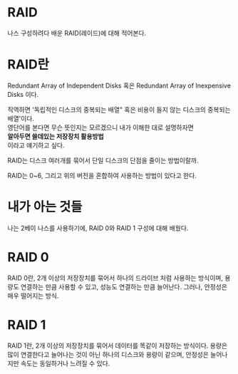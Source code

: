 # RAID
나스 구성하려다 배운 RAID(레이드)에 대해 적어본다.

# RAID란
Redundant Array of Independent Disks 혹은 Redundant Array of Inexpensive Disks 이다. 

직역하면 '독립적인 디스크의 중복되는 배열" 혹은  비용이 들지 않는 디스크의 중복되는 배열'이다.\
영단어를 본다면 무슨 뜻인지는 모르겠으니 내가 이해한 대로 설명하자면\
__알아두면 쓸데있는 저장장치 활용방법__\
이라고 얘기하고 싶다.

RAID는 디스크 여러개를 묶어서 단일 디스크의 단점을 줄이는 방법이랄까.

RAID는 0~6, 그리고 위의 버전을 혼합하여 사용하는 방법이 있다고 한다.

# 내가 아는 것들
나는 2베이 나스를 사용하기에, RAID 0와 RAID 1 구성에 대해 배웠다.

# RAID 0
RAID 0란, 2개 이상의 저장장치를 묶어서 하나의 드라이브 처럼 사용하는 방식이며, 용량도 연결하는 만큼 사용할 수 있고, 성능도 연결하는 만큼 늘어난다. 그러나, 안정성은 매우 떨어지는 방식.

# RAID 1
RAID 1란, 2개 이상의 저장장치를 묶어서 데이터를 똑같이 저장하는 방식이다. 용량은 많이 연결한다고 늘어나는 것이 아닌 하나의 디스크와 용량이 같으며, 안정성은 늘어나지만 속도는 동일하거나 느려질 수 있다.
